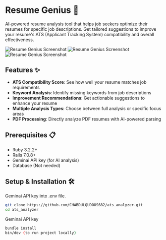 # Resume Genius 🚀

AI-powered resume analysis tool that helps job seekers optimize their resumes for specific job descriptions. Get tailored suggestions to improve your resume's ATS (Applicant Tracking System) compatibility and overall effectiveness.

![Resume Genius Screenshot](app/assets/images/Screenshot%202025-04-27%20at%203.24.09%E2%80%AFAM.png) <!-- Add your screenshot path here -->
![Resume Genius Screenshot](app/assets/images/Screenshot%202025-04-27%20at%203.25.51%E2%80%AFAM.png) <!-- Add your screenshot path here -->
![Resume Genius Screenshot](app/assets/images/Screenshot%202025-04-27%20at%203.25.59%E2%80%AFAM.png) <!-- Add your screenshot path here -->

## Features ✨

- **ATS Compatibility Score**: See how well your resume matches job requirements
- **Keyword Analysis**: Identify missing keywords from job descriptions
- **Improvement Recommendations**: Get actionable suggestions to enhance your resume
- **Multiple Analysis Types**: Choose between full analysis or specific focus areas
- **PDF Processing**: Directly analyze PDF resumes with AI-powered parsing

## Prerequisites 📋

- Ruby 3.2.2+
- Rails 7.0.8+
- Geminai API key (for AI analysis)
- Database (Not needed)

## Setup & Installation 🛠️
Geminai API key into .env file.
```bash
git clone https://github.com/CHABDULQUDOOS682/ats_analyzer.git
cd ats_analyzer
```
Geminai API key

```bash
bundle install
bin/dev (to run project locally)

```
